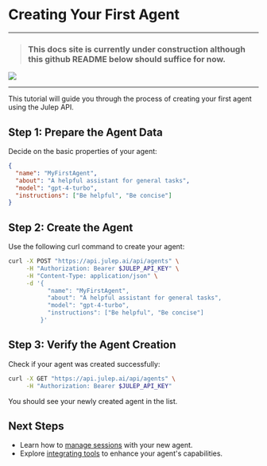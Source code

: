 # Creating Your First Agent

*****
> ### This docs site is currently under construction although this github README below should suffice for now.

![](https://i.giphy.com/vR1dPIYzQmkRzLZk2w.webp)
*****


This tutorial will guide you through the process of creating your first agent using the Julep API.

## Step 1: Prepare the Agent Data

Decide on the basic properties of your agent:

```json
{
  "name": "MyFirstAgent",
  "about": "A helpful assistant for general tasks",
  "model": "gpt-4-turbo",
  "instructions": ["Be helpful", "Be concise"]
}
```

## Step 2: Create the Agent

Use the following curl command to create your agent:

```bash
curl -X POST "https://api.julep.ai/api/agents" \
     -H "Authorization: Bearer $JULEP_API_KEY" \
     -H "Content-Type: application/json" \
     -d '{
           "name": "MyFirstAgent",
           "about": "A helpful assistant for general tasks",
           "model": "gpt-4-turbo",
           "instructions": ["Be helpful", "Be concise"]
         }'
```

## Step 3: Verify the Agent Creation

Check if your agent was created successfully:

```bash
curl -X GET "https://api.julep.ai/api/agents" \
     -H "Authorization: Bearer $JULEP_API_KEY"
```

You should see your newly created agent in the list.

## Next Steps

- Learn how to [manage sessions](./managing_sessions.md) with your new agent.
- Explore [integrating tools](./integrating_tools.md) to enhance your agent's capabilities.